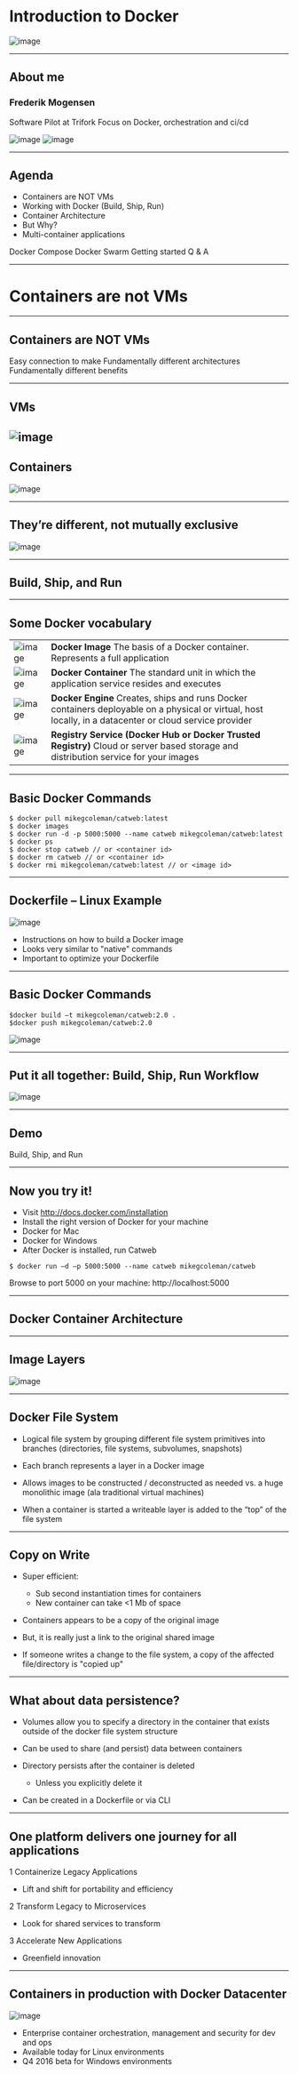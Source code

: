 # Introduction to Docker

![image](pptimages/image3.png)

---
## About me
### Frederik Mogensen

Software Pilot at Trifork
Focus on Docker, orchestration and ci/cd

![image](pptimages/image10.jpeg)
![image](pptimages/image11.png)

---
## Agenda

- Containers are NOT VMs
- Working with Docker (Build, Ship, Run)
- Container Architecture
- But Why?
- Multi-container applications

Docker Compose
Docker Swarm
Getting started
Q & A

---
# Containers are not VMs

---
## Containers are NOT VMs
Easy connection to make
Fundamentally different architectures
Fundamentally different benefits

---
## VMs
![image](pptimages/image12.png)
---
## Containers

![image](pptimages/image13.png)

---
## They’re different, not mutually exclusive

![image](pptimages/image14.png)

---
## Build, Ship, and Run

---
## Some Docker vocabulary


| | |
| --- | --- |
| ![image](pptimages/image17.png) | <b> Docker Image </b>   The basis of a Docker container. Represents a full application |
| ![image](pptimages/image18.png) | <b> Docker Container </b>  The standard unit in which the application service resides and executes |
| ![image](pptimages/image19.png) | <b> Docker Engine </b>      Creates, ships and runs Docker containers deployable on a physical or virtual, host locally, in a datacenter or cloud service provider |
| ![image](pptimages/image20.png) | <b> Registry Service (Docker Hub or Docker Trusted Registry) </b> Cloud or server based storage and distribution service for your images |


---
## Basic Docker Commands

```shell
$ docker pull mikegcoleman/catweb:latest
$ docker images
$ docker run -d -p 5000:5000 --name catweb mikegcoleman/catweb:latest
$ docker ps
$ docker stop catweb // or <container id>
$ docker rm catweb // or <container id>
$ docker rmi mikegcoleman/catweb:latest // or <image id>
```

---
## Dockerfile – Linux Example

![image](pptimages/image21.png)

- Instructions on how to build a Docker image
- Looks very similar to "native" commands
- Important to optimize your Dockerfile

---
## Basic Docker Commands

```shell
$docker build –t mikegcoleman/catweb:2.0 .
$docker push mikegcoleman/catweb:2.0
```
![image](pptimages/image21.png)


---
## Put it all together: Build, Ship, Run Workflow

![image](pptimages/diagram.png)

---
## Demo

Build, Ship, and Run

---
## Now you try it!

- Visit http://docs.docker.com/installation
- Install the right version of Docker for your machine
- Docker for Mac
- Docker for Windows
- After Docker is installed, run Catweb

```shell
$ docker run –d –p 5000:5000 --name catweb mikegcoleman/catweb
```

Browse to port 5000 on your machine: http://localhost:5000

---
## Docker Container Architecture

---
## Image Layers

![image](pptimages/catweb-layers.PNG)

---
## Docker File System

- Logical file system by grouping different file system primitives into branches (directories, file systems, subvolumes, snapshots)

- Each branch represents a layer in a Docker image

- Allows images to be constructed / deconstructed as needed vs. a huge monolithic image (ala traditional virtual machines)

- When a container is started a writeable layer is added to the “top” of the file system

---
## Copy on Write

- Super efficient:
  - Sub second instantiation times for containers
  - New container can take &lt;1 Mb of space

- Containers appears to be a copy of the original image
- But, it is really just a link to the original shared image

- If someone writes a change to the file system, a copy of the affected file/directory is "copied up"

---
## What about data persistence?

- Volumes allow you to specify a directory in the container that exists outside of the
docker file system structure
- Can be used to share (and persist) data between containers

- Directory persists after the container is deleted
  - Unless you explicitly delete it

- Can be created in a Dockerfile or via CLI

<!--
---
# But, Why?

---
## Enterprises are looking to Docker for critical transformations

80%
Docker is central to cloud strategy
Docker Survey: State of App development :  Q1 - 2016
3 out 4
Top initiatives revolve around applications
44%
Looking to adopt DevOps


App Modernization
DevOps
Cloud
State of App development Survey:  Q1 2016

---
## Docker delivers speed, flexibility and savings

- Agility
Portability
Control
State of App development Survey:  Q1 2016, Cornell University case study
13X
More software releases
62%
Report reduction in MTTR
10X
Cost reduction in maintaining existing applications
Eliminate
“works on my machine” issues
41%
Move workloads across private/public clouds
65%
Reduction in developer onboarding time
-->

---
## One platform delivers one journey for all applications
1 Containerize Legacy Applications
  - Lift and shift for portability and efficiency

2 Transform Legacy to Microservices
  - Look for shared services to transform

3 Accelerate New Applications
  - Greenfield innovation

---
## Containers in production with Docker Datacenter

![image](pptimages/ucp.PNG)

- Enterprise container orchestration, management and security for dev and ops
- Available today for Linux environments
- Q4 2016 beta for Windows environments 

